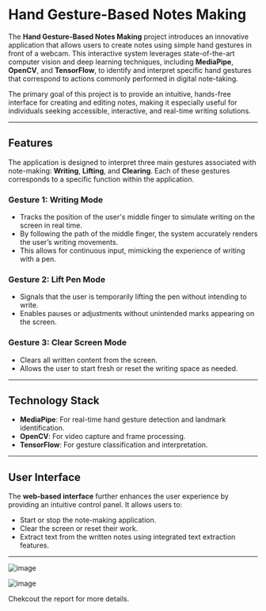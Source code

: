 
# Hand Gesture-Based Notes Making

The **Hand Gesture-Based Notes Making** project introduces an innovative application that allows users to create notes using simple hand gestures in front of a webcam. This interactive system leverages state-of-the-art computer vision and deep learning techniques, including **MediaPipe**, **OpenCV**, and **TensorFlow**, to identify and interpret specific hand gestures that correspond to actions commonly performed in digital note-taking.  

The primary goal of this project is to provide an intuitive, hands-free interface for creating and editing notes, making it especially useful for individuals seeking accessible, interactive, and real-time writing solutions.

---

## Features

The application is designed to interpret three main gestures associated with note-making: **Writing**, **Lifting**, and **Clearing**. Each of these gestures corresponds to a specific function within the application.

### Gesture 1: Writing Mode  
- Tracks the position of the user's middle finger to simulate writing on the screen in real time.  
- By following the path of the middle finger, the system accurately renders the user’s writing movements.  
- This allows for continuous input, mimicking the experience of writing with a pen.  

### Gesture 2: Lift Pen Mode  
- Signals that the user is temporarily lifting the pen without intending to write.  
- Enables pauses or adjustments without unintended marks appearing on the screen.  

### Gesture 3: Clear Screen Mode  
- Clears all written content from the screen.  
- Allows the user to start fresh or reset the writing space as needed.  

---

## Technology Stack

- **MediaPipe**: For real-time hand gesture detection and landmark identification.  
- **OpenCV**: For video capture and frame processing.  
- **TensorFlow**: For gesture classification and interpretation.  

---

## User Interface

The **web-based interface** further enhances the user experience by providing an intuitive control panel. It allows users to:  
- Start or stop the note-making application.  
- Clear the screen or reset their work.  
- Extract text from the written notes using integrated text extraction features.  

---

![image](https://github.com/user-attachments/assets/431bcb09-d061-4020-91f2-7925f1e83ee0)

![image](https://github.com/user-attachments/assets/57c22977-a7d1-4389-96e6-2f01bf0e68cf)


Chekcout the report for more details.
